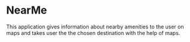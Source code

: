 # NearMe

This application gives information about nearby amenities to the user on maps and takes user the the chosen destination with the help of maps.
